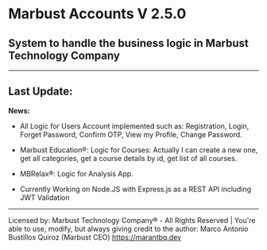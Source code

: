 # Marbust Accounts V 2.5.0
## System to handle the business logic in Marbust Technology Company
---
Last Update:
---
**News:**
- All Logic for Users Account implemented such as: Registration, Login, Forget Password, Confirm OTP, View my Profile, Change Password.

- Marbust Education®: Logic for Courses: Actually I can create a new one, get all categories, get a course details by id, get list of all courses.
- MBRelax®: Logic for Analysis App.
- Currently Working on Node.JS with Express.js as a REST API including JWT Validation
--- 

Licensed by: Marbust Technology Company® - All Rights Reserved | You're able to use, modify, but always giving credit to the author: Marco Antonio Bustillos Quiroz (Marbust CEO) https://marantbq.dev
